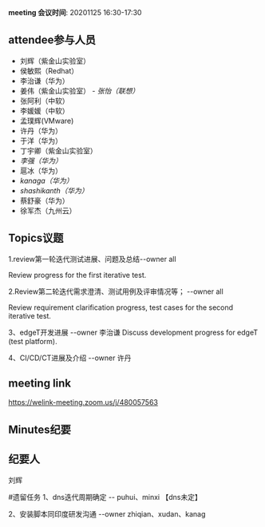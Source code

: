 **meeting 会议时间**: 20201125 16:30-17:30

## attendee参与人员
- 刘辉（紫金山实验室）
- 侯敏熙（Redhat）
- 李治谦（华为）
- 姜伟（紫金山实验室）
 _- 张怡（联想）_ 
- 张阿利（中软）
- 李媛媛（中软）
- 孟璞辉(VMware) 
- 许丹（华为）
- 于洋（华为） 
- 丁宇卿（紫金山实验室）
-  _李强（华为）_ 
- 扈冰（华为）
-  _kanaga（华为）_ 
-  _shashikanth（华为）_ 
- 蔡舒豪（华为）
- 徐军杰（九州云）

## Topics议题
1.review第一轮迭代测试进展、问题及总结--owner all

Review progress for the first iterative test.

2.Review第二轮迭代需求澄清、测试用例及评审情况等； --owner all

Review requirement clarification progress, test cases for the second iterative test.

3、edgeT开发进展 --owner 李治谦
Discuss development progress for edgeT (test platform).

4、CI/CD/CT进展及介绍 --owner 许丹


## meeting link
https://welink-meeting.zoom.us/j/480057563

## Minutes纪要
## 纪要人
刘辉

#遗留任务
1、dns迭代周期确定 -- puhui、minxi
【dns未定】

2、安装脚本同印度研发沟通 --owner zhiqian、xudan、kanag

